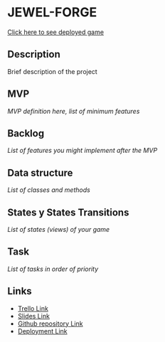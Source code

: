 # JEWEL-FORGE

[Click here to see deployed game](http://github.com)

## Description

Brief description of the project

## MVP

_MVP definition here, list of minimum features_

## Backlog

_List of features you might implement after the MVP_

## Data structure

_List of classes and methods_

## States y States Transitions

_List of states (views) of your game_

## Task

_List of tasks in order of priority_

## Links

- [Trello Link](https://trello.com)
- [Slides Link](http://slides.com)
- [Github repository Link](http://github.com)
- [Deployment Link](http://github.com)
